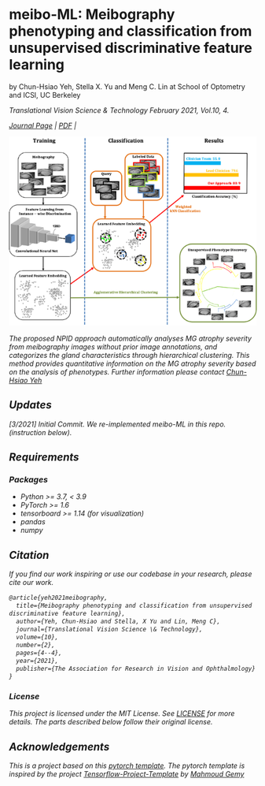 # meibo-ML: Meibography phenotyping and classification from unsupervised discriminative feature learning

by Chun-Hsiao Yeh, Stella X. Yu and Meng C. Lin at School of Optometry and ICSI, UC Berkeley

<em>Translational Vision Science & Technology February 2021, Vol.10, 4.<em>

[Journal Page](https://tvst.arvojournals.org/article.aspx?articleid=2772251) | [PDF](http://www1.icsi.berkeley.edu/~stellayu/publication/doc/2021meiboTVST.pdf) | 

<img src="title-img.png" width="ˊ%" />

The proposed NPID approach automatically analyses MG atrophy severity from meibography images without prior image annotations, and categorizes the gland characteristics through hierarchical clustering. This method provides quantitative information on the MG atrophy severity based on the analysis of phenotypes. Further information please contact [Chun-Hsiao Yeh](mailto:daniel-yeh@berkeley.edu)


## Updates
[3/2021] Initial Commit. We re-implemented meibo-ML in this repo. (instruction below).


## Requirements
### Packages
* Python >= 3.7, < 3.9
* PyTorch >= 1.6
* tensorboard >= 1.14 (for visualization)
* pandas
* numpy

## Citation
If you find our work inspiring or use our codebase in your research, please cite our work.
```
@article{yeh2021meibography,
  title={Meibography phenotyping and classification from unsupervised discriminative feature learning},
  author={Yeh, Chun-Hsiao and Stella, X Yu and Lin, Meng C},
  journal={Translational Vision Science \& Technology},
  volume={10},
  number={2},
  pages={4--4},
  year={2021},
  publisher={The Association for Research in Vision and Ophthalmology}
}
```

### License
This project is licensed under the MIT License. See [LICENSE](https://github.com/danielchyeh/meibo-ML/blob/main/LICENSE) for more details. The parts described below follow their original license.

## Acknowledgements
This is a project based on this [pytorch template](https://github.com/victoresque/pytorch-template). The pytorch template is inspired by the project [Tensorflow-Project-Template](https://github.com/MrGemy95/Tensorflow-Project-Template) by [Mahmoud Gemy](https://github.com/MrGemy95)



